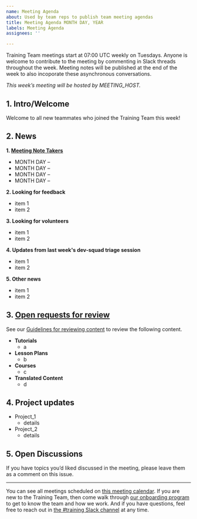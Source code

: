 ```yaml
---
name: Meeting Agenda
about: Used by team reps to publish team meeting agendas
title: Meeting Agenda MONTH DAY, YEAR
labels: Meeting Agenda
assignees: ''

---
```


Training Team meetings start at 07:00 UTC weekly on Tuesdays. Anyone is welcome to contribute to the meeting by commenting in Slack threads throughout the week. Meeting notes will be published at the end of the week to also incoporate these asynchronous conversations.

_This week’s meeting will be hosted by MEETING_HOST._

## 1. Intro/Welcome

Welcome to all new teammates who joined the Training Team this week!

## 2. News

**1. [Meeting Note Takers](https://make.wordpress.org/training/handbook/about/team-roles/)**

- MONTH DAY – 
- MONTH DAY – 
- MONTH DAY – 
- MONTH DAY – 

**2. Looking for feedback**

- item 1
- item 2

**3. Looking for volunteers**

- item 1
- item 2

**4. Updates from last week's dev-squad triage session**

- item 1
- item 2

**5. Other news**

- item 1
- item 2

## 3. [Open requests for review](https://github.com/orgs/WordPress/projects/33/views/17)

See our [Guidelines for reviewing content](https://make.wordpress.org/training/handbook/training-team-how-to-guides/guidelines-for-reviewing-content-on-learn/) to review the following content.

- **Tutorials**
  - a
- **Lesson Plans**
  - b
- **Courses**
  - c
- **Translated Content**
  - d

## 4. Project updates

- Project_1
  - details
- Project_2
  - details

## 5. Open Discussions

If you have topics you’d liked discussed in the meeting, please leave them as a comment on this issue.

---

You can see all meetings scheduled on [this meeting calendar](https://make.wordpress.org/meetings/#training). If you are new to the Training Team, then come walk through [our onboarding program](https://make.wordpress.org/training/handbook/getting-started/) to get to know the team and how we work. And if you have questions, feel free to reach out in [the #training Slack channel](https://wordpress.slack.com/archives/C02RW657Q) at any time.
